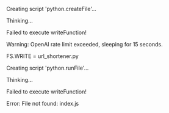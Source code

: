 Creating script 'python.createFile'...
  


Thinking...

Failed to execute writeFunction!

Warning: OpenAI rate limit exceeded, sleeping for 15 seconds.
  


FS.WRITE = url_shortener.py
  


Creating script 'python.runFile'...
  


Thinking...

Failed to execute writeFunction!

Error: File not found: index.js
  


